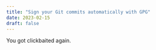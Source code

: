 ```yaml
---
title: "Sign your Git commits automatically with GPG"
date: 2023-02-15
draft: false
---
```


You got clickbaited again.